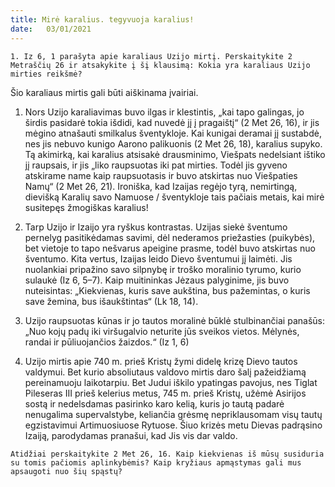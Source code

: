 ```yaml
---
title: Mirė karalius. tegyvuoja karalius!
date:   03/01/2021
---
```


`1. Iz 6, 1 parašyta apie karaliaus Uzijo mirtį. Perskaitykite 2 Metraščių 26 ir atsakykite į šį klausimą: Kokia yra karaliaus Uzijo mirties reikšmė?`

Šio karaliaus mirtis gali būti aiškinama įvairiai.

1. Nors Uzijo karaliavimas buvo ilgas ir klestintis, „kai tapo galingas, jo širdis pasidarė tokia išdidi, kad nuvedė jį į pragaištį“ (2 Met 26, 16), ir jis mėgino atnašauti smilkalus šventykloje. Kai kunigai deramai jį sustabdė, nes jis nebuvo kunigo Aarono palikuonis (2 Met 26, 18), karalius supyko. Tą akimirką, kai karalius atsisakė drausminimo, Viešpats nedelsiant ištiko jį raupsais, ir jis „liko raupsuotas iki pat mirties. Todėl jis gyveno atskirame name kaip raupsuotasis ir buvo atskirtas nuo Viešpaties Namų“ (2 Met 26, 21). Ironiška, kad Izaijas regėjo tyrą, nemirtingą, dievišką Karalių savo Namuose / šventykloje tais pačiais metais, kai mirė susitepęs žmogiškas karalius!

2. Tarp Uzijo ir Izaijo yra ryškus kontrastas. Uzijas siekė šventumo pernelyg pasitikėdamas savimi, dėl nederamos priežasties (puikybės), bet vietoje to tapo nešvarus apeigine prasme, todėl buvo atskirtas nuo šventumo. Kita vertus, Izaijas leido Dievo šventumui jį laimėti. Jis nuolankiai pripažino savo silpnybę ir troško moralinio tyrumo, kurio sulaukė (Iz 6, 5–7). Kaip muitininkas Jėzaus palyginime, jis buvo nuteisintas: „Kiekvienas, kuris save aukština, bus pažemintas, o kuris save žemina, bus išaukštintas“ (Lk 18, 14).

3. Uzijo raupsuotas kūnas ir jo tautos moralinė būklė stulbinančiai panašūs: „Nuo kojų padų iki viršugalvio neturite jūs sveikos vietos. Mėlynės, randai ir pūliuojančios žaizdos.“ (Iz 1, 6)

4. Uzijo mirtis apie 740 m. prieš Kristų žymi didelę krizę Dievo tautos valdymui. Bet kurio absoliutaus valdovo mirtis daro šalį pažeidžiamą pereinamuoju laikotarpiu. Bet Judui iškilo ypatingas pavojus, nes Tiglat Pileseras III prieš kelerius metus, 745 m. prieš Kristų, užėmė Asirijos sostą ir nedelsdamas pasirinko karo kelią, kuris jo tautą padarė nenugalima supervalstybe, keliančia grėsmę nepriklausomam visų tautų egzistavimui Artimuosiuose Rytuose. Šiuo krizės metu Dievas padrąsino Izaiją, parodydamas pranašui, kad Jis vis dar valdo.

`Atidžiai perskaitykite 2 Met 26, 16. Kaip kiekvienas iš mūsų susiduria su tomis pačiomis aplinkybėmis? Kaip kryžiaus apmąstymas gali mus apsaugoti nuo šių spąstų?`